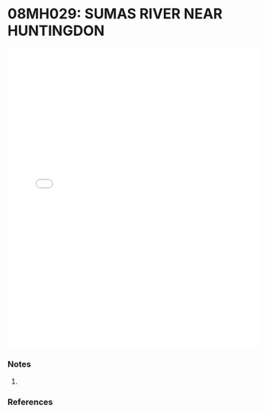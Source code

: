 # 08MH029: SUMAS RIVER NEAR HUNTINGDON

<iframe src="/_static/stations/08MH029_fdc.html" width="100%" height="600" frameborder="0"></iframe>

### Notes
1. 

### References

